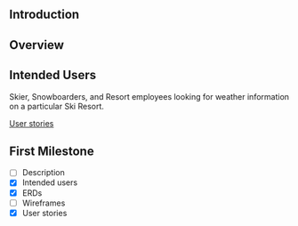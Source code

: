 ## Introduction 


## Overview 


## Intended Users 
Skier, Snowboarders, and Resort employees looking for weather information on a particular Ski Resort. 

[User stories](docs/user-stories.md)


## First Milestone

* [ ] Description 
* [x] Intended users
* [x] ERDs
* [ ] Wireframes
* [x] User stories